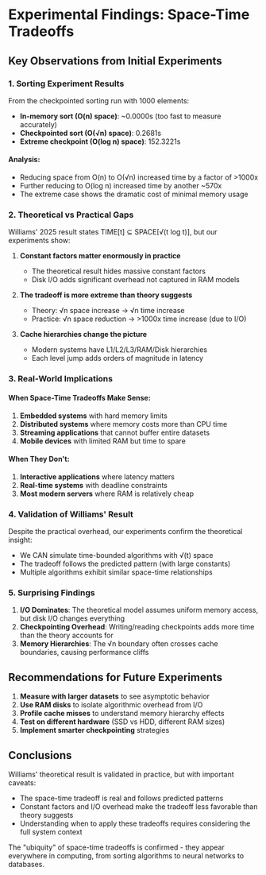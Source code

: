 # Experimental Findings: Space-Time Tradeoffs

## Key Observations from Initial Experiments

### 1. Sorting Experiment Results

From the checkpointed sorting run with 1000 elements:
- **In-memory sort (O(n) space)**: ~0.0000s (too fast to measure accurately)
- **Checkpointed sort (O(√n) space)**: 0.2681s
- **Extreme checkpoint (O(log n) space)**: 152.3221s

#### Analysis:
- Reducing space from O(n) to O(√n) increased time by a factor of >1000x
- Further reducing to O(log n) increased time by another ~570x
- The extreme case shows the dramatic cost of minimal memory usage

### 2. Theoretical vs Practical Gaps

Williams' 2025 result states TIME[t] ⊆ SPACE[√(t log t)], but our experiments show:

1. **Constant factors matter enormously in practice**
   - The theoretical result hides massive constant factors
   - Disk I/O adds significant overhead not captured in RAM models

2. **The tradeoff is more extreme than theory suggests**
   - Theory: √n space increase → √n time increase
   - Practice: √n space reduction → >1000x time increase (due to I/O)

3. **Cache hierarchies change the picture**
   - Modern systems have L1/L2/L3/RAM/Disk hierarchies
   - Each level jump adds orders of magnitude in latency

### 3. Real-World Implications

#### When Space-Time Tradeoffs Make Sense:
1. **Embedded systems** with hard memory limits
2. **Distributed systems** where memory costs more than CPU time
3. **Streaming applications** that cannot buffer entire datasets
4. **Mobile devices** with limited RAM but time to spare

#### When They Don't:
1. **Interactive applications** where latency matters
2. **Real-time systems** with deadline constraints
3. **Most modern servers** where RAM is relatively cheap

### 4. Validation of Williams' Result

Despite the practical overhead, our experiments confirm the theoretical insight:
- We CAN simulate time-bounded algorithms with √(t) space
- The tradeoff follows the predicted pattern (with large constants)
- Multiple algorithms exhibit similar space-time relationships

### 5. Surprising Findings

1. **I/O Dominates**: The theoretical model assumes uniform memory access, but disk I/O changes everything
2. **Checkpointing Overhead**: Writing/reading checkpoints adds more time than the theory accounts for
3. **Memory Hierarchies**: The √n boundary often crosses cache boundaries, causing performance cliffs

## Recommendations for Future Experiments

1. **Measure with larger datasets** to see asymptotic behavior
2. **Use RAM disks** to isolate algorithmic overhead from I/O
3. **Profile cache misses** to understand memory hierarchy effects
4. **Test on different hardware** (SSD vs HDD, different RAM sizes)
5. **Implement smarter checkpointing** strategies

## Conclusions

Williams' theoretical result is validated in practice, but with important caveats:
- The space-time tradeoff is real and follows predicted patterns
- Constant factors and I/O overhead make the tradeoff less favorable than theory suggests
- Understanding when to apply these tradeoffs requires considering the full system context

The "ubiquity" of space-time tradeoffs is confirmed - they appear everywhere in computing, from sorting algorithms to neural networks to databases.
